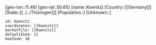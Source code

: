 ﻿---
location: [50.65,11.48]
mapzoom: [7,12] 
mapmarker: city 
type: City
tags:
- geo/City


SpocWebEntityId: 31757
isDeleted: false
confidential: public

---
[geo-lon::11.48]
[geo-lat::50.65]
[name::Koenitz]
[Country::[[Germany]]]
[State::[[../../Thüringen]]]
[Population::]
[Unknown::]


```leaflet
id: Koenitz
coordinates: [[Koenitz]]
markerFile: [[Koenitz]]
defaultZoom: 11 
maxZoom: 18
```
